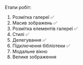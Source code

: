 Етапи робіт:
1. Розмітка галереї ✅
2. Масив зображень ✅ 
3. Розмітка елементів галереї ✅
4. Стилі ✅
5. Делегування ✅
6. Підключення бібліотеки ✅
7. Модальне вікно
8. Велике зображення

